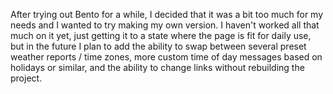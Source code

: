After trying out Bento for a while, I decided that it was a bit too much for my needs and I wanted to try making my own version. I haven't worked all that much on it yet, just getting it to a state where the page is fit for daily use, but in the future I plan to add the ability to swap between several preset weather reports / time zones, more custom time of day messages based on holidays or similar, and the ability to change links without rebuilding the project.

